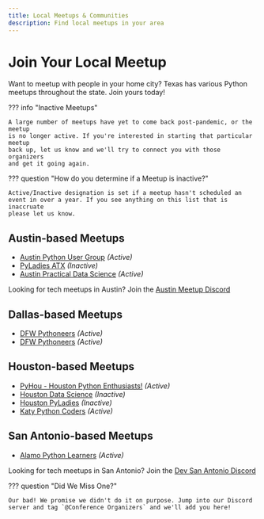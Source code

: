 ```yaml
---
title: Local Meetups & Communities
description: Find local meetups in your area
---
```


# Join Your Local Meetup

Want to meetup with people in your home city? Texas has various Python meetups
throughout the state. Join yours today!

??? info "Inactive Meetups"

    A large number of meetups have yet to come back post-pandemic, or the meetup
    is no longer active. If you're interested in starting that particular meetup
    back up, let us know and we'll try to connect you with those organizers
    and get it going again. 

??? question "How do you determine if a Meetup is inactive?"

    Active/Inactive designation is set if a meetup hasn't scheduled an
    event in over a year. If you see anything on this list that is inaccruate
    please let us know.

## Austin-based Meetups

* [Austin Python User Group](https://www.meetup.com/austinpython/) _(Active)_
* [PyLadies ATX](https://www.meetup.com/pyladies-atx/) _(Inactive)_
* [Austin Practical Data Science](https://www.meetup.com/austin-practical-data-science/) _(Active)_

Looking for tech meetups in Austin? Join the [Austin Meetup Discord](https://discord.gg/3EyGMBd4a8)

## Dallas-based Meetups

* [DFW Pythoneers](https://www.meetup.com/dfwpython/) _(Active)_
* [DFW Pythoneers](https://www.meetup.com/dfwpython/events/307947550/?eventOrigin=attendee_list) _(Active)_

## Houston-based Meetups

* [PyHou - Houston Python Enthusiasts!](https://www.meetup.com/python-14/) _(Active)_
* [Houston Data Science](https://www.meetup.com/houston-data-science/) _(Inactive)_
* [Houston PyLadies](https://www.meetup.com/houston_pyladies/) _(Inactive)_
* [Katy Python Coders](https://www.meetup.com/katy-python-coders/) _(Active)_

## San Antonio-based Meetups

* [Alamo Python Learners](https://www.meetup.com/alamo-python) _(Active)_

Looking for tech meetups in San Antonio? Join the [Dev San Antonio Discord](https://discord.gg/HVqeTPmreG)

??? question "Did We Miss One?"

    Our bad! We promise we didn't do it on purpose. Jump into our Discord server and tag `@Conference Organizers` and we'll add you here!
